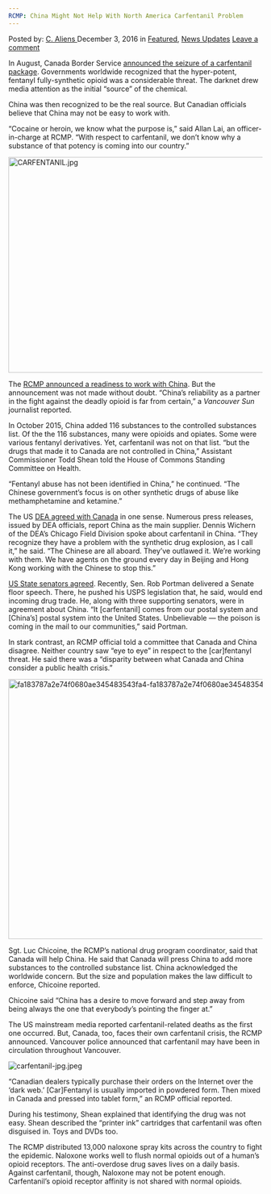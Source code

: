 ```yaml
---
RCMP: China Might Not Help With North America Carfentanil Problem
---
```

<article class="post-listing post-16714 post type-post status-publish format-standard has-post-thumbnail hentry category-deepdot-news category-news-updates tag-america tag-carfentanil tag-china tag-north tag-problem tag-rcmp">
    <div class="post-inner">
        <span>Posted by: <a href="https://www.deepdotweb.com/author/caliens/" title="">C. Aliens </a></span>
    <span>December 3, 2016</span>
    <span>in <a href="https://www.deepdotweb.com/category/deepdot-news/" rel="category tag">Featured</a>, <a href="https://www.deepdotweb.com/category/news-updates/" rel="category tag">News Updates</a></span>
    <span><a href="https://www.deepdotweb.com/2016/12/03/rcmp-china-might-not-help-north-america-carfentanil-problem/#respond">Leave a comment</a></span>
    </p>
    <div class="clear"></div>
    <div class="entry">
    <p>In August, Canada Border Service <a href="https://www.deepdotweb.com/2016/08/18/police-intercept-package-mail-containing-1kg-carfentanil/">announced the seizure of a carfentanil package</a>. Governments worldwide recognized that the hyper-potent, fentanyl fully-synthetic opioid was a considerable threat. The darknet drew media attention as the initial &#8220;source&#8221; of the chemical.</p>
    <p>China was then recognized to be the real source. But Canadian officials believe that China may not be easy to work with.</p>
    <p>“Cocaine or heroin, we know what the purpose is,” said Allan Lai, an officer-in-charge at RCMP. “With respect to carfentanil, we don’t know why a substance of that potency is coming into our country.”</p>
    <p><img class="wp-image-16715 aligncenter" src="https://www.deepdotweb.com/wp-content/uploads/2016/11/carfentanil-jpg.jpeg" alt="CARFENTANIL.jpg" width="761" height="428" srcset="https://www.deepdotweb.com/wp-content/uploads/2016/11/carfentanil-jpg.jpeg 980w, https://www.deepdotweb.com/wp-content/uploads/2016/11/carfentanil-jpg-300x169.jpeg 300w" sizes="(max-width: 761px) 100vw, 761px" /></p>
    <p>The <a href="http://www.vancouversun.com/news/national/rcmp+looks+overseas+stop+flow+drugs+reliable+china+partner/12434044/story.html">RCMP announced a readiness to work with China</a>. But the announcement was not made without doubt. &#8220;China’s reliability as a partner in the fight against the deadly opioid is far from certain,&#8221; a <em>Vancouver Sun</em> journalist reported.</p>
    <p>In October 2015, China added 116 substances to the controlled substances list. Of the the 116 substances, many were opioids and opiates. Some were various fentanyl derivatives. Yet, carfentanil was not on that list. “but the drugs that made it to Canada are not controlled in China,” Assistant Commissioner Todd Shean told the House of Commons Standing Committee on Health.</p>
    <p>“Fentanyl abuse has not been identified in China,” he continued. “The Chinese government’s focus is on other synthetic drugs of abuse like methamphetamine and ketamine.”</p>
    <p>The US <a href="https://www.deepdotweb.com/2016/10/15/us-government-concerned-carfentanil-chemical-weapon/">DEA agreed with Canada</a> in one sense. Numerous press releases, issued by DEA officials, report China as the main supplier. Dennis Wichern of the DEA’s Chicago Field Division spoke about carfentanil in China. “They recognize they have a problem with the synthetic drug explosion, as I call it,” he said. “The Chinese are all aboard. They’ve outlawed it. We’re working with them. We have agents on the ground every day in Beijing and Hong Kong working with the Chinese to stop this.”</p>
    <p><a href="https://www.deepdotweb.com/2016/10/04/authorities-push-legislation-aims-end-shipping-drugs-via-usps/">US State senators agreed</a>. Recently, Sen. Rob Portman delivered a Senate floor speech. There, he pushed his USPS legislation that, he said, would end incoming drug trade. He, along with three supporting senators, were in agreement about China. “It [carfentanil] comes from our postal system and [China’s] postal system into the United States. Unbelievable — the poison is coming in the mail to our communities,” said Portman.</p>
    <p>In stark contrast, an RCMP official told a committee that Canada and China disagree. Neither country saw &#8220;eye to eye&#8221; in respect to the [car]fentanyl threat. He said there was a “disparity between what Canada and China consider a public health crisis.”</p>
    <p><img class="wp-image-16716 aligncenter" src="https://www.deepdotweb.com/wp-content/uploads/2016/11/fa183787a2e74f0680ae345483543fa4-fa183787a2e74f068.jpeg" alt="fa183787a2e74f0680ae345483543fa4-fa183787a2e74f0680ae345483543fa4-0.jpg" width="690" height="516" srcset="https://www.deepdotweb.com/wp-content/uploads/2016/11/fa183787a2e74f0680ae345483543fa4-fa183787a2e74f068.jpeg 960w, https://www.deepdotweb.com/wp-content/uploads/2016/11/fa183787a2e74f0680ae345483543fa4-fa183787a2e74f068-300x224.jpeg 300w" sizes="(max-width: 690px) 100vw, 690px" /></p>
    <p>Sgt. Luc Chicoine, the RCMP’s national drug program coordinator, said that Canada will help China. He said that Canada will press China to add more substances to the controlled substance list. China acknowledged the worldwide concern. But the size and population makes the law difficult to enforce, Chicoine reported.</p>
    <p>Chicoine said &#8220;China has a desire to move forward and step away from being always the one that everybody’s pointing the finger at.&#8221;</p>
    <p>The US mainstream media reported carfentanil-related deaths as the first one occurred. But, Canada, too, faces their own carfentanil crisis, the RCMP announced. Vancouver police announced that carfentanil may have been in circulation throughout Vancouver.</p>
    <p><img class="wp-image-16717 aligncenter" src="https://www.deepdotweb.com/wp-content/uploads/2016/11/carfentanil-jpg-jpeg.jpeg" alt="carfentanil-jpg.jpeg" srcset="https://www.deepdotweb.com/wp-content/uploads/2016/11/carfentanil-jpg-jpeg.jpeg 620w, https://www.deepdotweb.com/wp-content/uploads/2016/11/carfentanil-jpg-jpeg-300x194.jpeg 300w" sizes="(max-width: 620px) 100vw, 620px" /></p>
    <p>&#8220;Canadian dealers typically purchase their orders on the Internet over the &#8216;dark web.&#8217; [Car]Fentanyl is usually imported in powdered form. Then mixed in Canada and pressed into tablet form,&#8221; an RCMP official reported.</p>
    <p>During his testimony, Shean explained that identifying the drug was not easy. Shean described the &#8220;printer ink&#8221; cartridges that carfentanil was often disguised in. Toys and DVDs too.</p>
    <p>The RCMP distributed 13,000 naloxone spray kits across the country to fight the epidemic. Naloxone works well to flush normal opioids out of a human&#8217;s opioid receptors. The anti-overdose drug saves lives on a daily basis. Against carfentanil, though, Naloxone may not be potent enough. Carfentanil&#8217;s opioid receptor affinity is not shared with normal opioids.</p>
    </div>
    <span style="display:none"><a href="https://www.deepdotweb.com/tag/america/" rel="tag">america</a> <a href="https://www.deepdotweb.com/tag/carfentanil/" rel="tag">carfentanil</a> <a href="https://www.deepdotweb.com/tag/china/" rel="tag">china</a> <a href="https://www.deepdotweb.com/tag/north/" rel="tag">north</a> <a href="https://www.deepdotweb.com/tag/problem/" rel="tag">problem</a> <a href="https://www.deepdotweb.com/tag/rcmp/" rel="tag">rcmp</a></span> <span style="display:none" class="updated">2016-12-03</span>
    <div style="display:none" class="vcard author" itemprop="author" itemscope itemtype="http://schema.org/Person"><strong class="fn" itemprop="name"><a href="https://www.deepdotweb.com/author/caliens/" title="Posts by C. Aliens" rel="author">C. Aliens</a></strong></div>
    </div>
</article>


